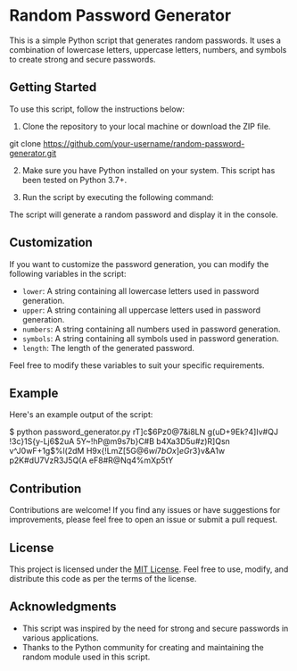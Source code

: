 # Random Password Generator
This is a simple Python script that generates random passwords. It uses a combination of lowercase letters, uppercase letters, numbers, and symbols to create strong and secure passwords.

## Getting Started
To use this script, follow the instructions below:

1. Clone the repository to your local machine or download the ZIP file.

git clone https://github.com/your-username/random-password-generator.git



2. Make sure you have Python installed on your system. This script has been tested on Python 3.7+.

3. Run the script by executing the following command:


The script will generate a random password and display it in the console.

## Customization
If you want to customize the password generation, you can modify the following variables in the script:

- `lower`: A string containing all lowercase letters used in password generation.
- `upper`: A string containing all uppercase letters used in password generation.
- `numbers`: A string containing all numbers used in password generation.
- `symbols`: A string containing all symbols used in password generation.
- `length`: The length of the generated password.

Feel free to modify these variables to suit your specific requirements.

## Example
Here's an example output of the script:

$ python password_generator.py
rT]c$6Pz0@7&i8LN
g(uD+9Ek?4]Iv#QJ
!3c}1S{y-Lj6$2uA
5Y~!hP@m9s7b}C#B
b4Xa3D5u#z)R]Qsn
v^J0wF+1g$%l(2dM
H9x{!LmZ[5G$@6wi
7bOx]eG$r3}v&A1w
p2K#dU7VzR3J5Q(A
eF8#R@Nq4%mXp5tY

## Contribution
Contributions are welcome! If you find any issues or have suggestions for improvements, please feel free to open an issue or submit a pull request.

## License
This project is licensed under the [MIT License](LICENSE). Feel free to use, modify, and distribute this code as per the terms of the license.

## Acknowledgments
- This script was inspired by the need for strong and secure passwords in various applications.
- Thanks to the Python community for creating and maintaining the random module used in this script.
